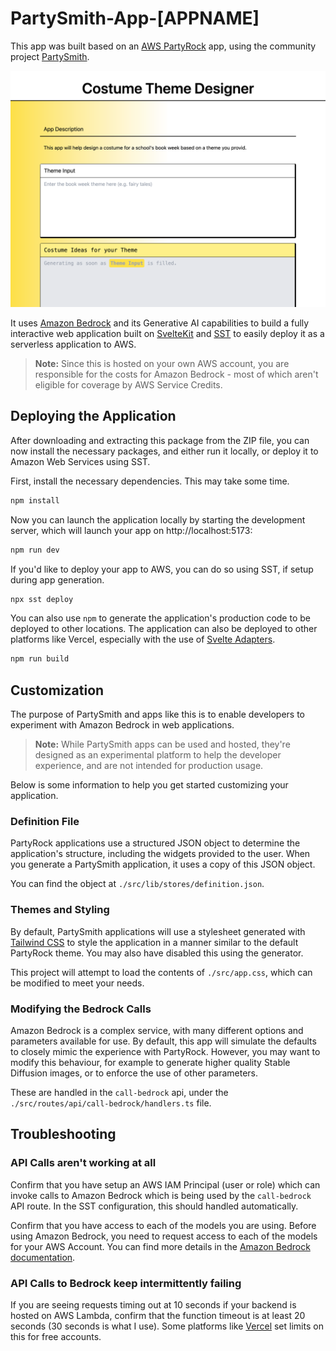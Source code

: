 # PartySmith-App-[APPNAME]

This app was built based on an [AWS PartyRock](https://partyrock.aws/) app, using the community project [PartySmith](https://partysmith.ssennett.net/).

![Generic Sample App Screenshot](docs/screenshot-app.png)

It uses [Amazon Bedrock](https://aws.amazon.com/bedrock/) and its Generative AI capabilities to build a fully interactive web application built on [SvelteKit](https://kit.svelte.dev/) and [SST](https://sst.dev/) to easily deploy it as a serverless application to AWS.

> **Note:** Since this is hosted on your own AWS account, you are responsible for the costs for Amazon Bedrock - most of which aren't eligible for coverage by AWS Service Credits.

## Deploying the Application

After downloading and extracting this package from the ZIP file, you can now install the necessary packages, and either run it locally, or deploy it to Amazon Web Services using SST.

First, install the necessary dependencies. This may take some time.

```bash
npm install
```

Now you can launch the application locally by starting the development server, which will launch your app on http://localhost:5173:

```bash
npm run dev
```

If you'd like to deploy your app to AWS, you can do so using SST, if setup during app generation.

```bash
npx sst deploy
```

You can also use `npm` to generate the application's production code to be deployed to other locations. The application can also be deployed to other platforms like Vercel, especially with the use of [Svelte Adapters](https://kit.svelte.dev/docs/adapters).

```bash
npm run build
```

## Customization

The purpose of PartySmith and apps like this is to enable developers to experiment with Amazon Bedrock in web applications.

> **Note:** While PartySmith apps can be used and hosted, they're designed as an experimental platform to help the developer experience, and are not intended for production usage.

Below is some information to help you get started customizing your application.

### Definition File

PartyRock applications use a structured JSON object to determine the application's structure, including the widgets provided to the user. When you generate a PartySmith application, it uses a copy of this JSON object.

You can find the object at `./src/lib/stores/definition.json`.

### Themes and Styling

By default, PartySmith applications will use a stylesheet generated with [Tailwind CSS](https://tailwindcss.com/) to style the application in a manner similar to the default PartyRock theme. You may also have disabled this using the generator.

This project will attempt to load the contents of `./src/app.css`, which can be modified to meet your needs.

### Modifying the Bedrock Calls

Amazon Bedrock is a complex service, with many different options and parameters available for use. By default, this app will simulate the defaults to closely mimic the experience with PartyRock. However, you may want to modify this behaviour, for example to generate higher quality Stable Diffusion images, or to enforce the use of other parameters.

These are handled in the `call-bedrock` api, under the `./src/routes/api/call-bedrock/handlers.ts` file.

## Troubleshooting

### API Calls aren't working at all

Confirm that you have setup an AWS IAM Principal (user or role) which can invoke calls to Amazon Bedrock which is being used by the `call-bedrock` API route. In the SST configuration, this should handled automatically.

Confirm that you have access to each of the models you are using. Before using Amazon Bedrock, you need to request access to each of the models for your AWS Account. You can find more details in the [Amazon Bedrock documentation](https://docs.aws.amazon.com/bedrock/latest/userguide/model-access.html).

### API Calls to Bedrock keep intermittently failing

If you are seeing requests timing out at 10 seconds if your backend is hosted on AWS Lambda, confirm that the function timeout is at least 20 seconds (30 seconds is what I use). Some platforms like [Vercel](https://vercel.com/docs/functions/serverless-functions/runtimes#max-duration) set limits on this for free accounts.
